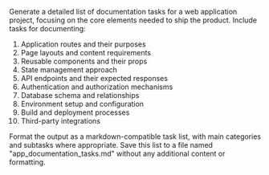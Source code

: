 Generate a detailed list of documentation tasks for a web application project, focusing on the core elements needed to ship the product. Include tasks for documenting:

1. Application routes and their purposes
2. Page layouts and content requirements
3. Reusable components and their props
4. State management approach
5. API endpoints and their expected responses
6. Authentication and authorization mechanisms
7. Database schema and relationships
8. Environment setup and configuration
9. Build and deployment processes
10. Third-party integrations

Format the output as a markdown-compatible task list, with main categories and subtasks where appropriate. Save this list to a file named "app_documentation_tasks.md" without any additional content or formatting.